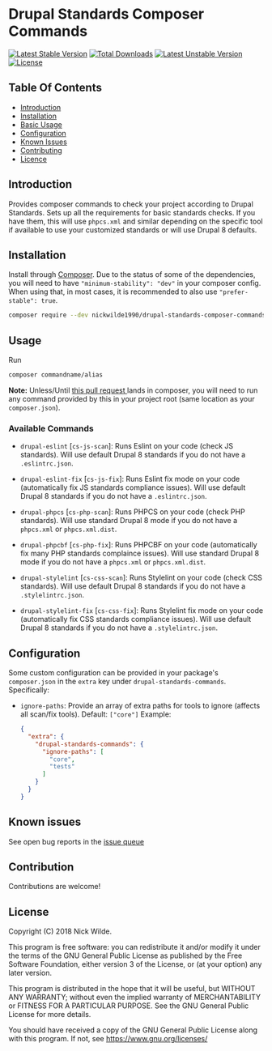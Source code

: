 # Drupal Standards Composer Commands
[![Latest Stable Version](https://poser.pugx.org/nickwilde1990/drupal-standards-composer-commands/version)](https://packagist.org/packages/nickwilde1990/drupal-standards-composer-commands)
[![Total Downloads](https://poser.pugx.org/nickwilde1990/drupal-standards-composer-commands/downloads)](https://packagist.org/packages/nickwilde1990/drupal-standards-composer-commands)
[![Latest Unstable Version](https://poser.pugx.org/nickwilde1990/drupal-standards-composer-commands/v/unstable)](https://packagist.org/packages/nickwilde1990/drupal-standards-composer-commands)
[![License](https://poser.pugx.org/nickwilde1990/drupal-standards-composer-commands/license)](https://packagist.org/packages/nickwilde1990/drupal-standards-composer-commands)


## Table Of Contents

* [Introduction](#introduction)
* [Installation](#installation)
* [Basic Usage](#basic-usage)
* [Configuration](#configuration)
* [Known Issues](#known-issues)
* [Contributing](#contributing)
* [Licence](#license)

## Introduction

Provides composer commands to check your project according to Drupal Standards.
Sets up all the requirements for basic standards checks. If you have them, this
will use `phpcs.xml` and similar depending on the specific tool if available to
use your customized standards or will use Drupal 8 defaults.

## Installation
Install through [Composer](https://getcomposer.io). Due to the status of some of
the dependencies, you will need to have `"minimum-stability": "dev"` in your
composer config. When using that, in most cases, it is recommended to also use
`"prefer-stable": true`.

```bash
composer require --dev nickwilde1990/drupal-standards-composer-commands
```

## Usage
Run

```bash
composer commandname/alias
```

**Note:** Unless/Until [this pull request
](https://github.com/composer/composer/pull/7648) lands in composer, you will
need to run any command provided by this in your project root (same location as
your `composer.json`).

### Available Commands
* `drupal-eslint` [`cs-js-scan`]: Runs Eslint on your code (check JS standards).
  Will use default Drupal 8 standards if you do not have a `.eslintrc.json`.

* `drupal-eslint-fix` [`cs-js-fix`]: Runs Eslint fix mode on your code
  (automatically fix JS standards compliance issues). Will use default Drupal 8
  standards if you do not have a `.eslintrc.json`.

* `drupal-phpcs` [`cs-php-scan`]: Runs PHPCS on your code (check PHP standards).
  Will use standard Drupal 8 mode if you do not have a `phpcs.xml` or
  `phpcs.xml.dist`.

* `drupal-phpcbf` [`cs-php-fix`]: Runs PHPCBF on your code (automatically fix
  many PHP standards complaince issues). Will use standard Drupal 8 mode if you
  do not have a `phpcs.xml` or `phpcs.xml.dist`.

* `drupal-stylelint` [`cs-css-scan`]: Runs Stylelint on your code (check CSS
  standards). Will use default Drupal 8 standards if you do not have a
  `.stylelintrc.json`.

* `drupal-stylelint-fix` [`cs-css-fix`]: Runs Stylelint fix mode on your code
  (automatically fix CSS standards compliance issues). Will use default Drupal 8
  standards if you do not have a `.stylelintrc.json`.

## Configuration

Some custom configuration can be provided in your package's `composer.json` in
the `extra` key under `drupal-standards-commands`. Specifically:

* `ignore-paths`: Provide an array of extra paths for tools to ignore (affects
  all scan/fix tools).
  Default: `["core"]`
  Example:
  ```json
  {
    "extra": {
      "drupal-standards-commands": {
        "ignore-paths": [
          "core",
          "tests"
        ]
      }
    }
  }
  ```

## Known issues

See open bug reports in the [issue queue](https://github.com/NickWilde1990/drupal-standards-composer-commands/issues)

## Contribution

Contributions are welcome!

## License

Copyright (C) 2018 Nick Wilde.

This program is free software: you can redistribute it and/or modify
it under the terms of the GNU General Public License as published by
the Free Software Foundation, either version 3 of the License, or
(at your option) any later version.

This program is distributed in the hope that it will be useful,
but WITHOUT ANY WARRANTY; without even the implied warranty of
MERCHANTABILITY or FITNESS FOR A PARTICULAR PURPOSE.  See the
GNU General Public License for more details.

You should have received a copy of the GNU General Public License
along with this program.  If not, see <https://www.gnu.org/licenses/>

